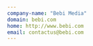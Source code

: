 ```yaml
---
company-name: "Bebi Media"
domain: bebi.com
home: http://www.bebi.com
email: contactus@bebi.com
---
```





